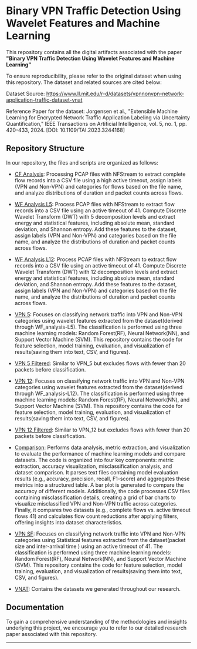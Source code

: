 # Binary VPN Traffic Detection Using Wavelet Features and Machine Learning

This repository contains all the digital artifacts associated with the paper **"Binary VPN Traffic Detection Using Wavelet Features and Machine Learning"** 

To ensure reproducibility, please refer to the original dataset when using this repository. The dataset and related sources are cited below:

Dataset Source: https://www.ll.mit.edu/r-d/datasets/vpnnonvpn-network-application-traffic-dataset-vnat

Reference Paper for the dataset: Jorgensen et al., "Extensible Machine Learning for Encrypted Network Traffic Application Labeling via Uncertainty Quantification," IEEE Transactions on Artificial Intelligence, vol. 5, no. 1, pp. 420-433, 2024. [DOI: 10.1109/TAI.2023.3244168]

## Repository Structure

In our repository, the files and scripts are organized as follows:
 - [CF Analysis](CF_analysis.ipynb): Processing PCAP files with NFStream to extract complete flow records into a CSV file using a high active timeout, assign labels (VPN and Non-VPN) and categories for flows based on the file name, and analyze distributions of duration and packet counts across flows.
 - [WF Analysis L5](WF_analysis-L5.ipynb): Process PCAP files with NFStream to extract flow records into a CSV file using an active timeout of 41. Compute Discrete Wavelet Transform (DWT) with 5 decomposition levels and extract energy and statistical features, including absolute mean, standard deviation, and Shannon entropy. Add these features to the dataset, assign labels (VPN and Non-VPN) and categories based on the file name, and analyze the distributions of duration and packet counts across flows.
 - [WF Analysis L12](WF_analysis-L12.ipynb): Process PCAP files with NFStream to extract flow records into a CSV file using an active timeout of 41. Compute Discrete Wavelet Transform (DWT) with 12 decomposition levels and extract energy and statistical features, including absolute mean, standard deviation, and Shannon entropy. Add these features to the dataset, assign labels (VPN and Non-VPN) and categories based on the file name, and analyze the distributions of duration and packet counts across flows.
 - [VPN 5](VPN_5.ipynb): Focuses on classifying network traffic into VPN and Non-VPN categories using wavelet features extracted from the dataset(derived through WF_analysis-L5). The classification is performed using three machine learning models: Random Forest(RF), Neural Network(NN), and Support Vector Machine (SVM). This repository contains the code for feature selection, model training, evaluation, and visualization of results(saving them into text, CSV, and figures).
 - [VPN 5 Filtered](VPN_5_filtered.ipynb): Similar to VPN_5 but excludes flows with fewer than 20 packets before classification.
 - [VPN 12](VPN_12.ipynb): Focuses on classifying network traffic into VPN and Non-VPN categories using wavelet features extracted from the dataset(derived through WF_analysis-L12). The classification is performed using three machine learning models: Random Forest(RF), Neural Network(NN), and Support Vector Machine (SVM). This repository contains the code for feature selection, model training, evaluation, and visualization of results(saving them into text, CSV, and figures).
 - [VPN 12 Filtered](VPN_12_filtered.ipynb): Similar to VPN_12 but excludes flows with fewer than 20 packets before classification.
 - [Comparison](Comparison.ipynb): Performs data analysis, metric extraction, and visualization to evaluate the performance of machine learning models and compare datasets. The code is organized into four key components: metric extraction, accuracy visualization, misclassification analysis, and dataset comparison. It parses text files containing model evaluation results (e.g., accuracy, precision, recall, F1-score) and aggregates these metrics into a structured table. A bar plot is generated to compare the accuracy of different models. Additionally, the code processes CSV files containing misclassification details, creating a grid of bar charts to visualize misclassified VPN and Non-VPN traffic across categories. Finally, it compares two datasets (e.g., complete flows vs. active timeout flows 41) and calculates flow count reductions after applying filters, offering insights into dataset characteristics. 
 - [VPN SF](VPN_SF.ipynb): Focuses on classifying network traffic into VPN and Non-VPN categories using Statistical features extracted from the dataset(packet size and inter-arrival time ) using an active timeout of 41. The classification is performed using three machine learning models: Random Forest(RF), Neural Network(NN), and Support Vector Machine (SVM). This repository contains the code for feature selection, model training, evaluation, and visualization of results(saving them into text, CSV, and figures).

 - [VNAT](VNAT): Contains the datasets we generated throughout our research.

## Documentation

To gain a comprehensive understanding of the methodologies and insights underlying this project, we encourage you to refer to our detailed research paper associated with this repository. 

---
